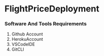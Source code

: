 # FlightPriceDeployment

### Software And Tools Requirements

1. Github Account
2. HerokuAccount
3. VSCodeIDE
4. GitCLI
